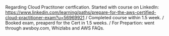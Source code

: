 Regarding Cloud Practitoner certfication.
Started with course on LinkedIn: https://www.linkedin.com/learning/paths/prepare-for-the-aws-certified-cloud-practitioner-exam?u=56969921 / 
Completed course within 1.5 week. /
Booked exam, preaperd for the Cert in 1.5 weeks. / 
For Prepartion: went through awsboy.com, Whizlabs and AWS FAQs. 

